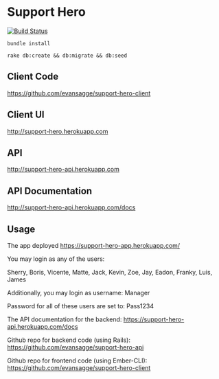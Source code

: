 Support Hero
============

[![Build Status](https://semaphoreapp.com/api/v1/projects/5f5825ad-d910-4379-a3cf-c4809e0b10cf/273378/badge.png)](https://semaphoreapp.com/evansagge/support-hero-api)

`bundle install`

`rake db:create && db:migrate && db:seed`

## Client Code

  https://github.com/evansagge/support-hero-client

## Client UI

  http://support-hero.herokuapp.com

## API

  http://support-hero-api.herokuapp.com

## API Documentation

  http://support-hero-api.herokuapp.com/docs

## Usage

  The app deployed https://support-hero-app.herokuapp.com/
  
  You may login as any of the users:
  
  Sherry, Boris, Vicente, Matte, Jack, Kevin, Zoe, Jay, Eadon, Franky, Luis, James
  
  Additionally, you may login as username: Manager
  
  Password for all of these users are set to: Pass1234
  
  The API documentation for the backend: https://support-hero-api.herokuapp.com/docs
  
  Github repo for backend code (using Rails): https://github.com/evansagge/support-hero-api
  
  Github repo for frontend code (using Ember-CLI): https://github.com/evansagge/support-hero-client
